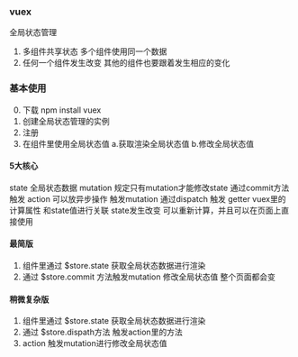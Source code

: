 ### vuex
全局状态管理
1. 多组件共享状态 多个组件使用同一个数据
2. 任何一个组件发生改变 其他的组件也要跟着发生相应的变化
### 基本使用
0. 下载 npm install vuex
1. 创建全局状态管理的实例
2. 注册
3. 在组件里使用全局状态值 
   a.获取渲染全局状态值
   b.修改全局状态值

#### 5大核心
state 全局状态数据
mutation 规定只有mutation才能修改state 通过commit方法触发
action   可以放异步操作 触发mutation   通过dispatch 触发
getter   vuex里的计算属性 和state值进行关联 state发生改变
         可以重新计算，并且可以在页面上直接使用

#### 最简版
1. 组件里通过 $store.state 获取全局状态数据进行渲染
2. 通过  $store.commit 方法触发mutation 修改全局状态值 整个页面都会变

#### 稍微复杂版
1. 组件里通过 $store.state 获取全局状态数据进行渲染
2. 通过  $store.dispath方法 触发action里的方法
3. action 触发mutation进行修改全局状态值
 
